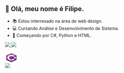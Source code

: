 ## 👋 Olá, meu nome é Filipe. 
- 📚 Estou interresado na área de web design.
- 💻 Cursando Análise e Desenvolvimento de Sistema.
- 📖 Começando por C#, Python e HTML.

<div>
  <a href="https://github.com/fkaisergd">
  <img height="150em" src="https://github-readme-stats.vercel.app/api?username=fkaisergd&show_icons=true&theme=shades-of-purple&include_a11_commits=true&count_private=true"/>
  <img height="150cm" src="https://github-readme-stats.vercel.app/api/top-langs/?username=fkaisergd&layout=compact&langs_count=16&theme=shades-of-purple&border_color=purple"/>
<div>
  
  <div style="display=inline block"><br>
    <img allignn="center" alt="Filipe-Csharp" height="30" width="40" src="https://raw.githubusercontent.com/devicons/devicon/master/icons/csharp/csharp-original.svg">
  <div>
  <div>
    <a href="https://instagram.com/lip_lacerda" target="_blank"><img src="https://img.shields.io/badge/Instagram-E4405F?style=for-the-badge&logo=instagram&logoColor=white">
      
